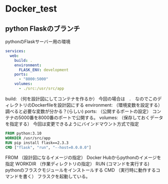 # Docker_test

## python Flaskのブランチ

pythonのFlaskサーバー用の環境

``` compose.yaml
services:
  web:
    build: .
    environment:
      FLASK_ENV: development
    ports:
      - "8000:5000"
    volumes:
      - ./src:/usr/src/app
```
build:
（何を設計図にしてコンテナを作るか）
今回の場合は　.　なのでこのディレクトリのDockerfileを設計図にする
environment:
（環境変数を設定する）
調べると必要な変数が分かる？(らしい)
ports:
（公開するポートの設定）
コンテナの5000番を8000番のポートで公開する。
volumes:
（保存しておくデータを指定する）
今回は変更できるようにバインドマウント方式で指定
``` Dockerfile
FROM python:3.10
WORKDIR /usr/src/app
RUN pip install flask==2.3.3
CMD ["flask", "run", "--host=0.0.0.0"]
```
FROM
（設計図になるイメージの指定）
Docker Hubからpythonのイメージを指定
WORKDIR
（作業ディレクトリの指定）
RUN
(コマンドを実行する)
pythonのフラスクモジュールをインストールする
CMD
（実行時に動作するコマンドを書く）
フラスクを起動している。